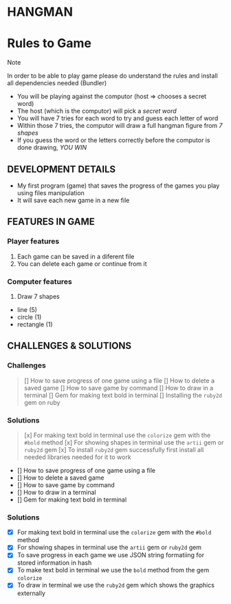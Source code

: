 # HANGMAN

# Rules to Game

> [!NOTE]
> In order to be able to play game please do understand the rules and install all dependencies needed (Bundler)

- You will be playing against the computor (host => chooses a secret word)
- The host (which is the computor) will pick a *secret word*
- You will have 7 tries for each word to try and guess each letter of word
- Within those 7 tries, the computor will draw a full hangman figure from *7 shapes*
- If you guess the word or the letters correctly before the computor is done drawing, *YOU WIN*

## DEVELOPMENT DETAILS

-  My first program (game) that saves the progress of the games you play using files manipulation
-  It will save each new game in a new file

## FEATURES IN GAME

### Player features
1. Each game can be saved in a diferent file
2. You can delete each game or continue from it

### Computer features
1. Draw 7 shapes

- line (5)
- circle (1)
- rectangle (1)

## CHALLENGES & SOLUTIONS

### Challenges

> [] How to save progress of one game using a file
> [] How to delete a saved game
> [] How to save game by command
> [] How to draw in a terminal
> [] Gem for making text bold in terminal
> [] Installing the `ruby2d` gem on ruby
### Solutions

> [x] For making text bold in terminal use the `colorize` gem with the `#bold` method
> [x] For showing shapes in terminal use the `artii` gem or `ruby2d` gem
> [x] To install `ruby2d` gem successfully first install all needed libraries needed for it to work

- [] How to save progress of one game using a file
- [] How to delete a saved game
- [] How to save game by command
- [] How to draw in a terminal
- [] Gem for making text bold in terminal

### Solutions

- [x] For making text bold in terminal use the `colorize` gem with the `#bold` method
- [x] For showing shapes in terminal use the `artii` gem or `ruby2d` gem
- [x] To save progress in each game we use JSON string formatiing for stored information in hash
- [x] To make text bold in terminal we use the `bold` method from the gem `colorize`
- [x] To draw in terminal we use the `ruby2d` gem which shows the graphics externally